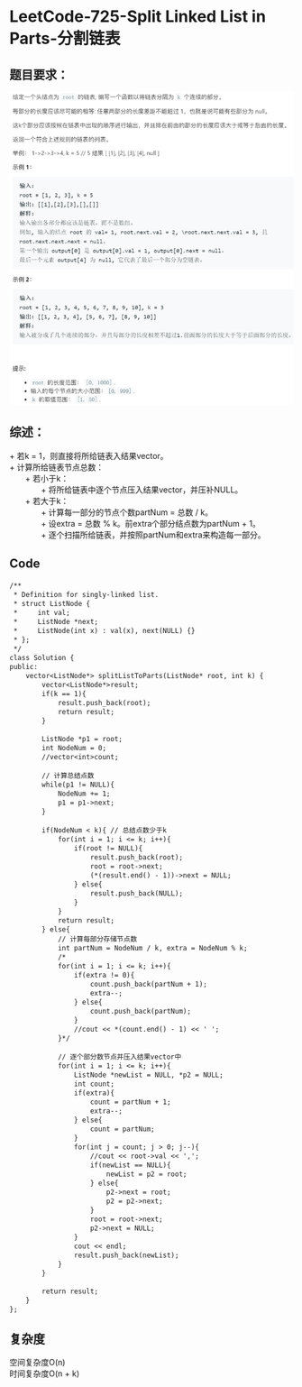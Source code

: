 # LeetCode-725-Split Linked List in Parts-分割链表

## 题目要求：
![avatar](https://github.com/JakeChanFangZiyuan20/MyLeetCode/blob/img/img/725.png)





## 综述：
\+ 若k = 1，则直接将所给链表入结果vector。  
\+ 计算所给链表节点总数：  
&emsp;&emsp;\+ 若小于k：  
&emsp;&emsp;&emsp;&emsp;\+ 将所给链表中逐个节点压入结果vector，并压补NULL。  
&emsp;&emsp;\+ 若大于k：  
&emsp;&emsp;&emsp;&emsp;\+ 计算每一部分的节点个数partNum = 总数 / k。  
&emsp;&emsp;&emsp;&emsp;\+ 设extra = 总数 % k。前extra个部分结点数为partNum + 1。  
&emsp;&emsp;&emsp;&emsp;\+ 逐个扫描所给链表，并按照partNum和extra来构造每一部分。  

## Code
```
/**
 * Definition for singly-linked list.
 * struct ListNode {
 *     int val;
 *     ListNode *next;
 *     ListNode(int x) : val(x), next(NULL) {}
 * };
 */
class Solution {
public:
    vector<ListNode*> splitListToParts(ListNode* root, int k) {
        vector<ListNode*>result;
        if(k == 1){
            result.push_back(root);
            return result;
        }

        ListNode *p1 = root;
        int NodeNum = 0;
        //vector<int>count;

        // 计算总结点数
        while(p1 != NULL){
            NodeNum += 1;
            p1 = p1->next;
        }
        
        if(NodeNum < k){ // 总结点数少于k
            for(int i = 1; i <= k; i++){
                if(root != NULL){
                    result.push_back(root);
                    root = root->next;
                    (*(result.end() - 1))->next = NULL;
                } else{
                    result.push_back(NULL);
                }
            }
            return result;
        } else{
            // 计算每部分存储节点数
            int partNum = NodeNum / k, extra = NodeNum % k;
            /*
            for(int i = 1; i <= k; i++){
                if(extra != 0){
                    count.push_back(partNum + 1);
                    extra--;
                } else{
                    count.push_back(partNum);
                }
                //cout << *(count.end() - 1) << ' ';
            }*/

            // 逐个部分数节点并压入结果vector中
            for(int i = 1; i <= k; i++){
                ListNode *newList = NULL, *p2 = NULL;
                int count;
                if(extra){
                    count = partNum + 1;
                    extra--;
                } else{
                    count = partNum;
                }
                for(int j = count; j > 0; j--){
                    //cout << root->val << ',';
                    if(newList == NULL){
                        newList = p2 = root;
                    } else{
                        p2->next = root;
                        p2 = p2->next;
                    }
                    root = root->next;
                    p2->next = NULL;
                }
                cout << endl;
                result.push_back(newList);
            }
        }
            
        return result;
    }
};
```


## 复杂度
空间复杂度O(n)  
时间复杂度O(n + k)
